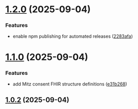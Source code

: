 # [1.2.0](https://github.com/martijn-on-fhir/snapshot-builder/compare/v1.1.0...v1.2.0) (2025-09-04)


### Features

* enable npm publishing for automated releases ([2283afa](https://github.com/martijn-on-fhir/snapshot-builder/commit/2283afa4da0bcb85599d7d5f8812b9b5c1238589))

# [1.1.0](https://github.com/martijn-on-fhir/snapshot-builder/compare/v1.0.2...v1.1.0) (2025-09-04)


### Features

* add Mitz consent FHIR structure definitions ([e31b268](https://github.com/martijn-on-fhir/snapshot-builder/commit/e31b26855a49cc88c1f53c751f99362fabaa3afa))

## [1.0.2](https://github.com/martijn-on-fhir/snapshot-builder/compare/v1.0.1...v1.0.2) (2025-09-04)

